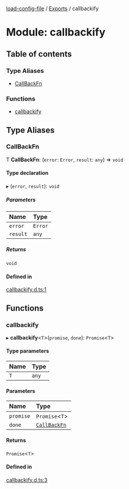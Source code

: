 [load-config-file](../README.md) / [Exports](../modules.md) / callbackify

# Module: callbackify

## Table of contents

### Type Aliases

- [CallBackFn](callbackify.md#callbackfn)

### Functions

- [callbackify](callbackify.md#callbackify)

## Type Aliases

### CallBackFn

Ƭ **CallBackFn**: (`error`: `Error`, `result`: `any`) => `void`

#### Type declaration

▸ (`error`, `result`): `void`

##### Parameters

| Name | Type |
| :------ | :------ |
| `error` | `Error` |
| `result` | `any` |

##### Returns

`void`

#### Defined in

[callbackify.d.ts:1](https://github.com/snowyu/load-config-file.js/blob/fb8f4e7a409bb557ea8541e7cf8678f7d13947e6/src/callbackify.d.ts#L1)

## Functions

### callbackify

▸ **callbackify**\<`T`\>(`promise`, `done`): `Promise`\<`T`\>

#### Type parameters

| Name | Type |
| :------ | :------ |
| `T` | `any` |

#### Parameters

| Name | Type |
| :------ | :------ |
| `promise` | `Promise`\<`T`\> |
| `done` | [`CallBackFn`](callbackify.md#callbackfn) |

#### Returns

`Promise`\<`T`\>

#### Defined in

[callbackify.d.ts:3](https://github.com/snowyu/load-config-file.js/blob/fb8f4e7a409bb557ea8541e7cf8678f7d13947e6/src/callbackify.d.ts#L3)
